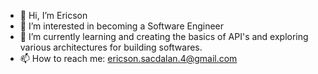 - 👋 Hi, I’m Ericson
- 👀 I’m interested in becoming a Software Engineer
- 🌱 I’m currently learning and creating the basics of API's and exploring various architectures for building softwares.
- 📫 How to reach me: ericson.sacdalan.4@gmail.com

<!---
Eerie-Cson/Eerie-Cson is a ✨ special ✨ repository because its `README.md` (this file) appears on your GitHub profile.
You can click the Preview link to take a look at your changes.
--->
